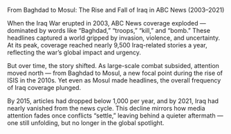 From Baghdad to Mosul: The Rise and Fall of Iraq in ABC News (2003–2021)

When the Iraq War erupted in 2003, ABC News coverage exploded — dominated by words like “Baghdad,” “troops,” “kill,” and “bomb.” These headlines captured a world gripped by invasion, violence, and uncertainty. At its peak, coverage reached nearly 9,500 Iraq-related stories a year, reflecting the war’s global impact and urgency.

But over time, the story shifted. As large-scale combat subsided, attention moved north — from Baghdad to Mosul, a new focal point during the rise of ISIS in the 2010s. Yet even as Mosul made headlines, the overall frequency of Iraq coverage plunged.

By 2015, articles had dropped below 1,000 per year, and by 2021, Iraq had nearly vanished from the news cycle. This decline mirrors how media attention fades once conflicts “settle,” leaving behind a quieter aftermath — one still unfolding, but no longer in the global spotlight.
